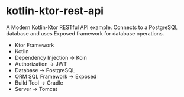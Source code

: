 # kotlin-ktor-rest-api
A Modern Kotlin-Ktor RESTful API example. Connects to a PostgreSQL database and uses Exposed framework for database operations.

- Ktor Framework
- Kotlin
- Dependency Injection -> Koin
- Authorization -> JWT
- Database -> PostgreSQL
- ORM SQL Framework -> Exposed
- Build Tool -> Gradle
- Server -> Tomcat
